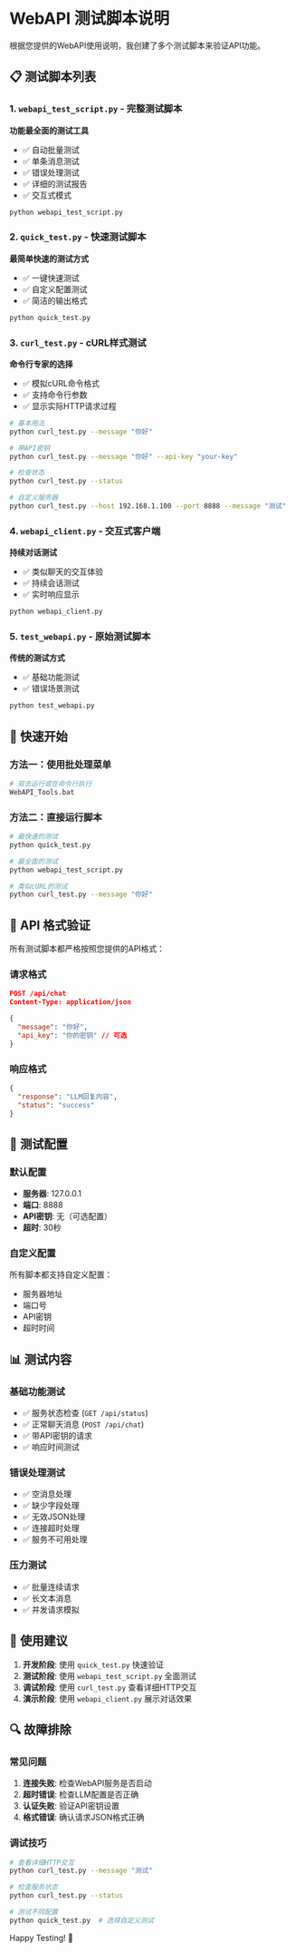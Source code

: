 # WebAPI 测试脚本说明

根据您提供的WebAPI使用说明，我创建了多个测试脚本来验证API功能。

## 📋 测试脚本列表

### 1. `webapi_test_script.py` - 完整测试脚本
**功能最全面的测试工具**
- ✅ 自动批量测试
- ✅ 单条消息测试
- ✅ 错误处理测试
- ✅ 详细的测试报告
- ✅ 交互式模式

```bash
python webapi_test_script.py
```

### 2. `quick_test.py` - 快速测试脚本  
**最简单快速的测试方式**
- ✅ 一键快速测试
- ✅ 自定义配置测试
- ✅ 简洁的输出格式

```bash
python quick_test.py
```

### 3. `curl_test.py` - cURL样式测试
**命令行专家的选择**
- ✅ 模拟cURL命令格式
- ✅ 支持命令行参数
- ✅ 显示实际HTTP请求过程

```bash
# 基本用法
python curl_test.py --message "你好"

# 带API密钥
python curl_test.py --message "你好" --api-key "your-key"

# 检查状态
python curl_test.py --status

# 自定义服务器
python curl_test.py --host 192.168.1.100 --port 8888 --message "测试"
```

### 4. `webapi_client.py` - 交互式客户端
**持续对话测试**
- ✅ 类似聊天的交互体验
- ✅ 持续会话测试
- ✅ 实时响应显示

```bash
python webapi_client.py
```

### 5. `test_webapi.py` - 原始测试脚本
**传统的测试方式**
- ✅ 基础功能测试
- ✅ 错误场景测试

```bash
python test_webapi.py
```

## 🚀 快速开始

### 方法一：使用批处理菜单
```bash
# 双击运行或在命令行执行
WebAPI_Tools.bat
```

### 方法二：直接运行脚本
```bash
# 最快速的测试
python quick_test.py

# 最全面的测试  
python webapi_test_script.py

# 类似cURL的测试
python curl_test.py --message "你好"
```

## 📝 API 格式验证

所有测试脚本都严格按照您提供的API格式：

### 请求格式
```json
POST /api/chat
Content-Type: application/json

{
  "message": "你好",
  "api_key": "你的密钥" // 可选
}
```

### 响应格式
```json
{
  "response": "LLM回复内容", 
  "status": "success"
}
```

## 🔧 测试配置

### 默认配置
- **服务器**: 127.0.0.1
- **端口**: 8888  
- **API密钥**: 无（可选配置）
- **超时**: 30秒

### 自定义配置
所有脚本都支持自定义配置：
- 服务器地址
- 端口号
- API密钥
- 超时时间

## 📊 测试内容

### 基础功能测试
- ✅ 服务状态检查 (`GET /api/status`)
- ✅ 正常聊天消息 (`POST /api/chat`)
- ✅ 带API密钥的请求
- ✅ 响应时间测试

### 错误处理测试
- ✅ 空消息处理
- ✅ 缺少字段处理  
- ✅ 无效JSON处理
- ✅ 连接超时处理
- ✅ 服务不可用处理

### 压力测试
- ✅ 批量连续请求
- ✅ 长文本消息
- ✅ 并发请求模拟

## 🎯 使用建议

1. **开发阶段**: 使用 `quick_test.py` 快速验证
2. **测试阶段**: 使用 `webapi_test_script.py` 全面测试
3. **调试阶段**: 使用 `curl_test.py` 查看详细HTTP交互
4. **演示阶段**: 使用 `webapi_client.py` 展示对话效果

## 🔍 故障排除

### 常见问题
1. **连接失败**: 检查WebAPI服务是否启动
2. **超时错误**: 检查LLM配置是否正确
3. **认证失败**: 验证API密钥设置
4. **格式错误**: 确认请求JSON格式正确

### 调试技巧
```bash
# 查看详细HTTP交互
python curl_test.py --message "测试" 

# 检查服务状态
python curl_test.py --status

# 测试不同配置
python quick_test.py  # 选择自定义测试
```

Happy Testing! 🎉
